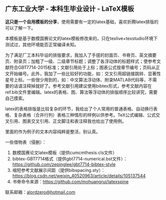 ## 广东工业大学 - 本科生毕业设计 - LaTeX模板

**这只是一个自用模板的分享**，使用需要有一定的latex基础，喜欢折腾latex排版的可以了解一下。

本模板是基于数模国赛论文的latex模板修改来的，只在texlive+texstudio环境下测试过，其他环境能否正常编译未知。

为了满足厂工本科毕设的排版要求，我加入了手搓的封面页、书脊页、英文摘要页、附录页；加粗了一级、二级章节标题；调整了各浮动体的标题样式；使参考文献符合GBT7714-2015标准；文献引用处于上标；图表公式按章节编号；页码从正文开始编号。此外，我加了一些比较好的功能，如：交叉引用超链接跳转、显著性星号上标。一些很少用到的，如：中文算法浮动体、附录MATLAB代码等，不需要的话请注释掉就好了。参考文献引用建议使用bibtex形式，参考文献内容在ref.bib文件里编辑。latex的表格、图、算法等浮动体的排版顺序比较讲究，需要自己摸索。

latex的表格排版是比较复杂的环节，我给出了个人常用的普通表格、自动换行表格、复杂表格（合并行列）表格三种情形的样例以供参考。TeX公式编辑、公式交叉引用、图表交叉引用、正文脚注和表注释我也给出了使用例。

里面的作为例子的文本内容纯粹是整活，别认真。

一些借物表（侵删）：
1. 数模国赛论文latex模板（提供cumcmthesis.cls文件）
2. bibtex-GBT7714格式（提供gbt7714-numerical.bst文件）：https://github.com/zepinglee/gbt7714-bibtex-style
3. 缩短参考文献展示间距（提供bibspacing.sty）：https://blog.csdn.net/weixin_40520963/article/details/105137544
4. 书脊命令来源：https://github.com/mohuangrui/latexspine

联系邮箱：alordzero@hotmail.com
